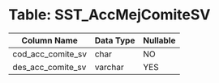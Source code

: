 # Table: SST_AccMejComiteSV

| Column Name | Data Type | Nullable |
|-------------|-----------|----------|
| cod_acc_comite_sv | char | NO |
| des_acc_comite_sv | varchar | YES |
